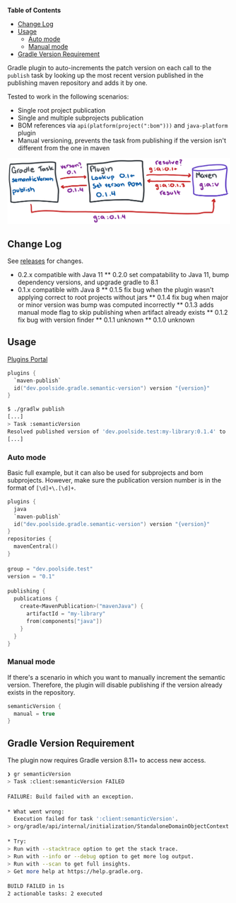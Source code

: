 <!-- Generated with https://github.com/thlorenz/doctoc -->
<!-- doctoc docs/README.md >

<!-- START doctoc generated TOC please keep comment here to allow auto update -->
<!-- DON'T EDIT THIS SECTION, INSTEAD RE-RUN doctoc TO UPDATE -->
**Table of Contents**

- [Change Log](#change-log)
- [Usage](#usage)
  - [Auto mode](#auto-mode)
  - [Manual mode](#manual-mode)
- [Gradle Version Requirement](#gradle-version-requirement)

<!-- END doctoc generated TOC please keep comment here to allow auto update -->

Gradle plugin to auto-increments the patch version on each call to the `publish` task by looking up the most recent version published in the publishing maven repository and adds it by one.

Tested to work in the following scenarios:

* Single root project publication
* Single and multiple subprojects publication
* BOM references via `api(platform(project(":bom")))` and `java-platform` plugin
* Manual versioning, prevents the task from publishing if the version isn't different from the one in maven

![example](semantic-version-plugin.svg)

## Change Log

See [releases](https://github.com/countableSet/semantic-version-plugin/releases) for changes.

* 0.2.x compatible with Java 11
  ** 0.2.0 set compatability to Java 11, bump dependency versions, and upgrade gradle to 8.1
* 0.1.x compatible with Java 8
  ** 0.1.5 fix bug when the plugin wasn't applying correct to root projects without jars
  ** 0.1.4 fix bug when major or minor version was bump was computed incorrectly
  ** 0.1.3 adds manual mode flag to skip publishing when artifact already exists
  ** 0.1.2 fix bug with version finder
  ** 0.1.1 unknown
  ** 0.1.0 unknown

## Usage

[Plugins Portal](https://plugins.gradle.org/plugin/dev.poolside.gradle.semantic-version)

```kotlin
plugins {
  `maven-publish`
  id("dev.poolside.gradle.semantic-version") version "{version}"
}
```

```sh
$ ./gradlw publish
[...]
> Task :semanticVersion
Resolved published version of 'dev.poolside.test:my-library:0.1.4' to '0.1.5'
[...]
```

### Auto mode

Basic full example, but it can also be used for subprojects and bom subprojects. However, make sure the publication version number is in the format of `[\d]+\.[\d]+`.

```kotlin
plugins {
  java
  `maven-publish`
  id("dev.poolside.gradle.semantic-version") version "{version}"
}
repositories {
  mavenCentral()
}

group = "dev.poolside.test"
version = "0.1"

publishing {
  publications {
    create<MavenPublication>("mavenJava") { 
      artifactId = "my-library"
      from(components["java"])
    }
  }
}
```

### Manual mode

If there's a scenario in which you want to manually increment the semantic version. Therefore, the plugin will disable publishing if the version already exists in the repository.

```kotlin
semanticVersion {
  manual = true
}
```

## Gradle Version Requirement

The plugin now requires Gradle version 8.11+ to access new access.

```sh
❯ gr semanticVersion
> Task :client:semanticVersion FAILED

FAILURE: Build failed with an exception.

* What went wrong:
  Execution failed for task ':client:semanticVersion'.
> org/gradle/api/internal/initialization/StandaloneDomainObjectContext

* Try:
> Run with --stacktrace option to get the stack trace.
> Run with --info or --debug option to get more log output.
> Run with --scan to get full insights.
> Get more help at https://help.gradle.org.

BUILD FAILED in 1s
2 actionable tasks: 2 executed
```
